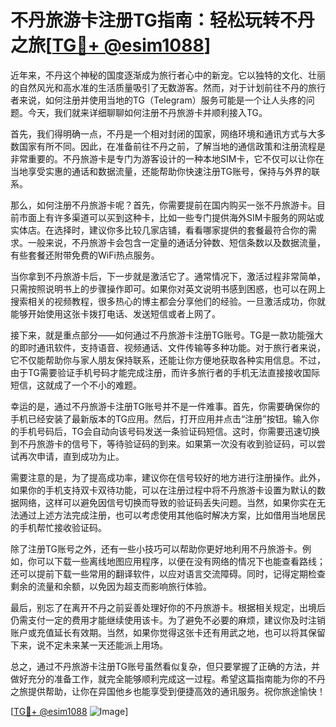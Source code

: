 # 不丹旅游卡注册TG指南：轻松玩转不丹之旅[[TG💪+ @esim1088](https://t.me/s/esim1088)]

近年来，不丹这个神秘的国度逐渐成为旅行者心中的新宠。它以独特的文化、壮丽的自然风光和高水准的生活质量吸引了无数游客。然而，对于计划前往不丹的旅行者来说，如何注册并使用当地的TG（Telegram）服务可能是一个让人头疼的问题。今天，我们就来详细聊聊如何注册不丹旅游卡并顺利接入TG。

首先，我们得明确一点，不丹是一个相对封闭的国家，网络环境和通讯方式与大多数国家有所不同。因此，在准备前往不丹之前，了解当地的通信政策和注册流程是非常重要的。不丹旅游卡是专门为游客设计的一种本地SIM卡，它不仅可以让你在当地享受实惠的通话和数据流量，还能帮助你快速注册TG账号，保持与外界的联系。

那么，如何注册不丹旅游卡呢？首先，你需要提前在国内购买一张不丹旅游卡。目前市面上有许多渠道可以买到这种卡，比如一些专门提供海外SIM卡服务的网站或实体店。在选择时，建议你多比较几家店铺，看看哪家提供的套餐最符合你的需求。一般来说，不丹旅游卡会包含一定量的通话分钟数、短信条数以及数据流量，有些套餐还附带免费的WiFi热点服务。

当你拿到不丹旅游卡后，下一步就是激活它了。通常情况下，激活过程非常简单，只需按照说明书上的步骤操作即可。如果你对英文说明书感到困惑，也可以在网上搜索相关的视频教程，很多热心的博主都会分享他们的经验。一旦激活成功，你就能够开始使用这张卡拨打电话、发送短信或者上网了。

接下来，就是重点部分——如何通过不丹旅游卡注册TG账号。TG是一款功能强大的即时通讯软件，支持语音、视频通话、文件传输等多种功能。对于旅行者来说，它不仅能帮助你与家人朋友保持联系，还能让你方便地获取各种实用信息。不过，由于TG需要验证手机号码才能完成注册，而许多旅行者的手机无法直接接收国际短信，这就成了一个不小的难题。

幸运的是，通过不丹旅游卡注册TG账号并不是一件难事。首先，你需要确保你的手机已经安装了最新版本的TG应用。然后，打开应用并点击“注册”按钮。输入你的手机号码后，TG会自动向该号码发送一条验证码短信。这时，你需要迅速切换到不丹旅游卡的信号下，等待验证码的到来。如果第一次没有收到验证码，可以尝试再次申请，直到成功为止。

需要注意的是，为了提高成功率，建议你在信号较好的地方进行注册操作。此外，如果你的手机支持双卡双待功能，可以在注册过程中将不丹旅游卡设置为默认的数据网络，这样可以避免因信号切换而导致的验证码丢失问题。当然，如果你实在无法通过上述方法完成注册，也可以考虑使用其他临时解决方案，比如借用当地居民的手机帮忙接收验证码。

除了注册TG账号之外，还有一些小技巧可以帮助你更好地利用不丹旅游卡。例如，你可以下载一些离线地图应用程序，以便在没有网络的情况下也能查看路线；还可以提前下载一些常用的翻译软件，以应对语言交流障碍。同时，记得定期检查剩余的流量和余额，以免因为超支而影响旅行体验。

最后，别忘了在离开不丹之前妥善处理好你的不丹旅游卡。根据相关规定，出境后仍需支付一定的费用才能继续使用该卡。为了避免不必要的麻烦，建议你及时注销账户或充值延长有效期。当然，如果你觉得这张卡还有用武之地，也可以将其保留下来，说不定未来某一天还能派上用场。

总之，通过不丹旅游卡注册TG账号虽然看似复杂，但只要掌握了正确的方法，并做好充分的准备工作，就完全能够顺利完成这一过程。希望这篇指南能为你的不丹之旅提供帮助，让你在异国他乡也能享受到便捷高效的通讯服务。祝你旅途愉快！

[[TG💪+ @esim1088](https://t.me/s/esim1088) ![Image](https://i.postimg.cc/4NQfJmqS/Snipaste-2025-05-13-00-14-12.png)]